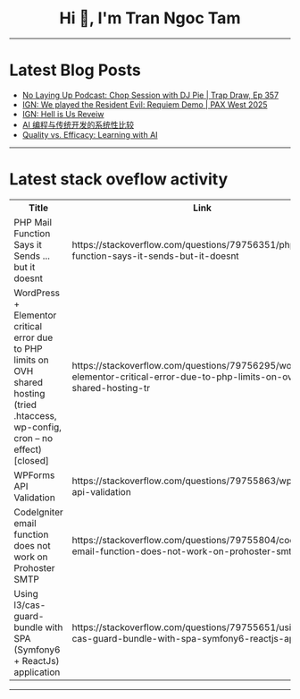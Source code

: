 <h1 align="center">Hi 👋, I'm Tran Ngoc Tam</h1>

---

# Latest Blog Posts 
<!-- BLOG-POST-LIST:START -->
- [No Laying Up Podcast: Chop Session with DJ Pie | Trap Draw, Ep 357](https://dev.to/youtube_golf/no-laying-up-podcast-chop-session-with-dj-pie-trap-draw-ep-357-4gcj)
- [IGN: We played the Resident Evil: Requiem Demo | PAX West 2025](https://dev.to/gg_news/ign-we-played-the-resident-evil-requiem-demo-pax-west-2025-5g6g)
- [IGN: Hell is Us Reveiw](https://dev.to/gg_news/ign-hell-is-us-reveiw-j8n)
- [AI 编程与传统开发的系统性比较](https://dev.to/tuo_cheng_68980dbefbe1e75/ai-bian-cheng-yu-chuan-tong-kai-fa-de-xi-tong-xing-bi-jiao-354c)
- [Quality vs. Efficacy: Learning with AI](https://dev.to/yaysa/quality-vs-efficacy-learning-with-ai-2b39)
<!-- BLOG-POST-LIST:END -->

---

# Latest stack oveflow activity
<table>
  <tr><th>Title</th><th>Link</th></tr>
  <!-- STACKOVERFLOW:START --><tr><td>PHP Mail Function Says it Sends ... but it doesnt</td><td>https://stackoverflow.com/questions/79756351/php-mail-function-says-it-sends-but-it-doesnt</td></tr><tr><td>WordPress + Elementor critical error due to PHP limits on OVH shared hosting &lpar;tried .htaccess, wp-config, cron – no effect&rpar; [closed]</td><td>https://stackoverflow.com/questions/79756295/wordpress-elementor-critical-error-due-to-php-limits-on-ovh-shared-hosting-tr</td></tr><tr><td>WPForms API Validation</td><td>https://stackoverflow.com/questions/79755863/wpforms-api-validation</td></tr><tr><td>CodeIgniter email function does not work on Prohoster SMTP</td><td>https://stackoverflow.com/questions/79755804/codeigniter-email-function-does-not-work-on-prohoster-smtp</td></tr><tr><td>Using l3/cas-guard-bundle with SPA &lpar;Symfony6 + ReactJs&rpar; application</td><td>https://stackoverflow.com/questions/79755651/using-l3-cas-guard-bundle-with-spa-symfony6-reactjs-application</td></tr><!-- STACKOVERFLOW:END -->
</table>

---



